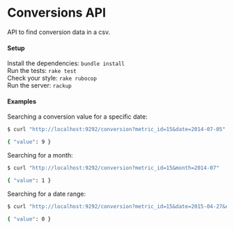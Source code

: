 # Conversions API

API to find conversion data in a csv.

#### Setup

Install the dependencies: `bundle install`  
Run the tests: `rake test`  
Check your style: `rake rubocop`  
Run the server: `rackup`  

#### Examples

Searching a conversion value for a specific date:

```bash
$ curl "http://localhost:9292/conversion?metric_id=15&date=2014-07-05"

{ "value": 9 }
```

Searching for a month:

```bash
$ curl "http://localhost:9292/conversion?metric_id=15&month=2014-07"

{ "value": 1 }
```


Searching for a date range:

```bash
$ curl "http://localhost:9292/conversion?metric_id=15&date=2015-04-27&end_date=2015-04-28"

{ "value": 0 }
```

